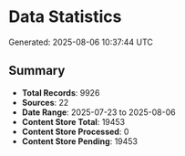 # Data Statistics

Generated: 2025-08-06 10:37:44 UTC

## Summary

- **Total Records**: 9926
- **Sources**: 22
- **Date Range**: 2025-07-23 to 2025-08-06
- **Content Store Total**: 19453
- **Content Store Processed**: 0
- **Content Store Pending**: 19453
